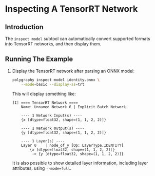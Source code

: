 # Inspecting A TensorRT Network


## Introduction

The `inspect model` subtool can automatically convert supported formats
into TensorRT networks, and then display them.


## Running The Example

1. Display the TensorRT network after parsing an ONNX model:

    ```bash
    polygraphy inspect model identity.onnx \
        --mode=basic --display-as=trt
    ```

    This will display something like:

    ```
    [I] ==== TensorRT Network ====
        Name: Unnamed Network 0 | Explicit Batch Network

        ---- 1 Network Input(s) ----
        {x [dtype=float32, shape=(1, 1, 2, 2)]}

        ---- 1 Network Output(s) ----
        {y [dtype=float32, shape=(1, 1, 2, 2)]}

        ---- 1 Layer(s) ----
        Layer 0    | node_of_y [Op: LayerType.IDENTITY]
            {x [dtype=float32, shape=(1, 1, 2, 2)]}
             -> {y [dtype=float32, shape=(1, 1, 2, 2)]}
    ```

    It is also possible to show detailed layer information, including layer attributes, using `--mode=full`.
